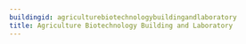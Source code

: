 ```yaml
---
buildingid: agriculturebiotechnologybuildingandlaboratory
title: Agriculture Biotechnology Building and Laboratory
---
```



